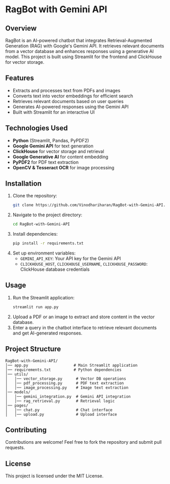 # RagBot with Gemini API

## Overview
RagBot is an AI-powered chatbot that integrates Retrieval-Augmented Generation (RAG) with Google's Gemini API. It retrieves relevant documents from a vector database and enhances responses using a generative AI model. This project is built using Streamlit for the frontend and ClickHouse for vector storage.

## Features
- Extracts and processes text from PDFs and images
- Converts text into vector embeddings for efficient search
- Retrieves relevant documents based on user queries
- Generates AI-powered responses using the Gemini API
- Built with Streamlit for an interactive UI

## Technologies Used
- **Python** (Streamlit, Pandas, PyPDF2)
- **Google Gemini API** for text generation
- **ClickHouse** for vector storage and retrieval
- **Google Generative AI** for content embedding
- **PyPDF2** for PDF text extraction
- **OpenCV & Tesseract OCR** for image processing

## Installation
1. Clone the repository:
   ```sh
   git clone https://github.com/Vinodhariharan/RagBot-with-Gemini-API.git
   ```
2. Navigate to the project directory:
   ```sh
   cd RagBot-with-Gemini-API
   ```
3. Install dependencies:
   ```sh
   pip install -r requirements.txt
   ```
4. Set up environment variables:
   - `GEMINI_API_KEY`: Your API key for the Gemini API
   - `CLICKHOUSE_HOST`, `CLICKHOUSE_USERNAME`, `CLICKHOUSE_PASSWORD`: ClickHouse database credentials

## Usage
1. Run the Streamlit application:
   ```sh
   streamlit run app.py
   ```
2. Upload a PDF or an image to extract and store content in the vector database.
3. Enter a query in the chatbot interface to retrieve relevant documents and get AI-generated responses.

## Project Structure
```
RagBot-with-Gemini-API/
│── app.py                    # Main Streamlit application
│── requirements.txt          # Python dependencies
│── utils/
│   │── vector_storage.py      # Vector DB operations
│   │── pdf_processing.py      # PDF text extraction
│   │── image_processing.py    # Image text extraction
│── models/
│   │── gemini_integration.py  # Gemini API integration
│   │── rag_retrieval.py       # Retrieval logic
│── pages/
│   │── chat.py                # Chat interface
│   │── upload.py              # Upload interface
```

## Contributing
Contributions are welcome! Feel free to fork the repository and submit pull requests.

## License
This project is licensed under the MIT License.

